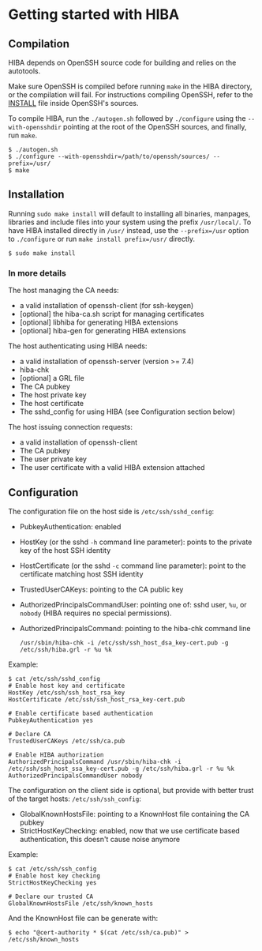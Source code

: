 # Getting started with HIBA

## Compilation

HIBA depends on OpenSSH source code for building and relies on the autotools.

Make sure OpenSSH is compiled before running `make` in the HIBA directory, or
the compilation will fail. For instructions compiling OpenSSH, refer to the
[INSTALL](https://github.com/openssh/openssh-portable/blob/master/INSTALL) file
inside OpenSSH's sources.

To compile HIBA, run the `./autogen.sh` followed by `./configure` using
the `--with-opensshdir` pointing at the root of the OpenSSH sources, and
finally, run `make`.

```
$ ./autogen.sh 
$ ./configure --with-opensshdir=/path/to/openssh/sources/ --prefix=/usr/
$ make
```

## Installation

Running `sudo make install` will default to installing all binaries, manpages,
libraries and include files into your system using the prefix `/usr/local/`. To
have HIBA installed directly in `/usr/` instead, use the `--prefix=/usr` option
to `./configure` or run `make install prefix=/usr/` directly.

```
$ sudo make install
```

### In more details

The host managing the CA needs:

* a valid installation of openssh-client (for ssh-keygen)
* [optional] the hiba-ca.sh script for managing certificates
* [optional] libhiba for generating HIBA extensions
* [optional] hiba-gen for generating HIBA extensions

The host authenticating using HIBA needs:

* a valid installation of openssh-server (version >= 7.4)
* hiba-chk
* [optional] a GRL file
* The CA pubkey
* The host private key
* The host certificate
* The sshd_config for using HIBA (see Configuration section below)

The host issuing connection requests:

* a valid installation of openssh-client
* The CA pubkey
* The user private key
* The user certificate with a valid HIBA extension attached

## Configuration

The configuration file on the host side is `/etc/ssh/sshd_config`:

* PubkeyAuthentication: enabled
* HostKey (or the sshd `-h` command line parameter): points to the private key
  of the host SSH identity
* HostCertificate (or the sshd `-c` command line parameter): point to the
  certificate matching host SSH identity
* TrustedUserCAKeys: pointing to the CA public key
* AuthorizedPrincipalsCommandUser: pointing one of: sshd user, `%u`, or
  `nobody` (HIBA requires no special permissions).
* AuthorizedPrincipalsCommand: pointing to the hiba-chk command line

  ```
  /usr/sbin/hiba-chk -i /etc/ssh/ssh_host_dsa_key-cert.pub -g /etc/ssh/hiba.grl -r %u %k
  ```

Example:

```
$ cat /etc/ssh/sshd_config
# Enable host key and certificate
HostKey /etc/ssh/ssh_host_rsa_key
HostCertificate /etc/ssh/ssh_host_rsa_key-cert.pub

# Enable certificate based authentication
PubkeyAuthentication yes

# Declare CA
TrustedUserCAKeys /etc/ssh/ca.pub

# Enable HIBA authorization
AuthorizedPrincipalsCommand /usr/sbin/hiba-chk -i /etc/ssh/ssh_host_ssa_key-cert.pub -g /etc/ssh/hiba.grl -r %u %k
AuthorizedPrincipalsCommandUser nobody
```

The configuration on the client side is optional, but provide with better trust
of the target hosts: `/etc/ssh/ssh_config`:

* GlobalKnownHostsFile: pointing to a KnownHost file containing the CA pubkey
* StrictHostKeyChecking: enabled, now that we use certificate based
  authentication, this doesn't cause noise anymore

Example:

```
$ cat /etc/ssh/ssh_config
# Enable host key checking
StrictHostKeyChecking yes

# Declare our trusted CA
GlobalKnownHostsFile /etc/ssh/known_hosts
```

And the KnownHost file can be generate with:

```
$ echo "@cert-authority * $(cat /etc/ssh/ca.pub)" > /etc/ssh/known_hosts
```
